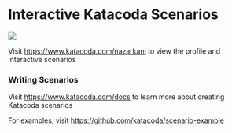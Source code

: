 # Interactive Katacoda Scenarios

[![](http://shields.katacoda.com/katacoda/nazarkani/count.svg)](https://www.katacoda.com/nazarkani "Get your profile on Katacoda.com")

Visit https://www.katacoda.com/nazarkani to view the profile and interactive scenarios

### Writing Scenarios
Visit https://www.katacoda.com/docs to learn more about creating Katacoda scenarios

For examples, visit https://github.com/katacoda/scenario-example
